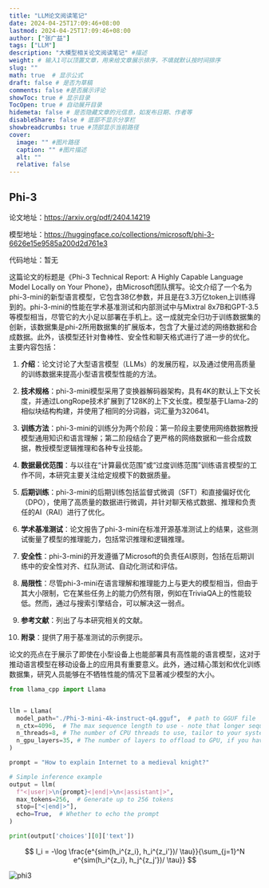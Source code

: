 ```yaml
---
title: "LLM论文阅读笔记" 
date: 2024-04-25T17:09:46+08:00 
lastmod: 2024-04-25T17:09:46+08:00 
author: ["张广益"] 
tags: ["LLM"]
description: "大模型相关论文阅读笔记" #描述
weight: # 输入1可以顶置文章，用来给文章展示排序，不填就默认按时间排序
slug: ""
math: true	# 显示公式
draft: false # 是否为草稿
comments: false #是否展示评论
showToc: true # 显示目录
TocOpen: true # 自动展开目录
hidemeta: false # 是否隐藏文章的元信息，如发布日期、作者等
disableShare: false # 底部不显示分享栏
showbreadcrumbs: true #顶部显示当前路径
cover:
  image: "" #图片路径
  caption: "" #图片描述
  alt: ""
  relative: false
---
```


## Phi-3

论文地址：https://arxiv.org/pdf/2404.14219

模型地址：https://huggingface.co/collections/microsoft/phi-3-6626e15e9585a200d2d761e3

代码地址：暂无

这篇论文的标题是《Phi-3 Technical Report: A Highly Capable Language Model Locally on Your Phone》，由Microsoft团队撰写。论文介绍了一个名为phi-3-mini的新型语言模型，它包含38亿参数，并且是在3.3万亿token上训练得到的。phi-3-mini的性能在学术基准测试和内部测试中与Mixtral 8x7B和GPT-3.5等模型相当，尽管它的大小足以部署在手机上。这一成就完全归功于训练数据集的创新，该数据集是phi-2所用数据集的扩展版本，包含了大量过滤的网络数据和合成数据。此外，该模型还针对鲁棒性、安全性和聊天格式进行了进一步的优化。
主要内容包括：

1. **介绍**：论文讨论了大型语言模型（LLMs）的发展历程，以及通过使用高质量的训练数据来提高小型语言模型性能的方法。

2. **技术规格**：phi-3-mini模型采用了变换器解码器架构，具有4K的默认上下文长度，并通过LongRope技术扩展到了128K的上下文长度。模型基于Llama-2的相似块结构构建，并使用了相同的分词器，词汇量为320641。

3. **训练方法**：phi-3-mini的训练分为两个阶段：第一阶段主要使用网络数据教授模型通用知识和语言理解；第二阶段结合了更严格的网络数据和一些合成数据，教授模型逻辑推理和各种专业技能。

4. **数据最优范围**：与以往在“计算最优范围”或“过度训练范围”训练语言模型的工作不同，本研究主要关注给定规模下的数据质量。

5. **后期训练**：phi-3-mini的后期训练包括监督式微调（SFT）和直接偏好优化（DPO），使用了高质量的数据进行微调，并针对聊天格式数据、推理和负责任的AI（RAI）进行了优化。

6. **学术基准测试**：论文报告了phi-3-mini在标准开源基准测试上的结果，这些测试衡量了模型的推理能力，包括常识推理和逻辑推理。

7. **安全性**：phi-3-mini的开发遵循了Microsoft的负责任AI原则，包括在后期训练中的安全性对齐、红队测试、自动化测试和评估。

8. **局限性**：尽管phi-3-mini在语言理解和推理能力上与更大的模型相当，但由于其大小限制，它在某些任务上的能力仍然有限，例如在TriviaQA上的性能较低。然而，通过与搜索引擎结合，可以解决这一弱点。

9. **参考文献**：列出了与本研究相关的文献。

10. **附录**：提供了用于基准测试的示例提示。

论文的亮点在于展示了即使在小型设备上也能部署具有高性能的语言模型，这对于推动语言模型在移动设备上的应用具有重要意义。此外，通过精心策划和优化训练数据集，研究人员能够在不牺牲性能的情况下显著减少模型的大小。

```python
from llama_cpp import Llama


llm = Llama(
  model_path="./Phi-3-mini-4k-instruct-q4.gguf",  # path to GGUF file
  n_ctx=4096,  # The max sequence length to use - note that longer sequence lengths require much more resources
  n_threads=8, # The number of CPU threads to use, tailor to your system and the resulting performance
  n_gpu_layers=35, # The number of layers to offload to GPU, if you have GPU acceleration available. Set to 0 if no GPU acceleration is available on your system.
)

prompt = "How to explain Internet to a medieval knight?"

# Simple inference example
output = llm(
  f"<|user|>\n{prompt}<|end|>\n<|assistant|>",
  max_tokens=256,  # Generate up to 256 tokens
  stop=["<|end|>"], 
  echo=True,  # Whether to echo the prompt
)

print(output['choices'][0]['text'])

```

$$
l_i = -\log \frac{e^{sim(h_i^{z_i}, h_i^{z_i'})/ \tau}}{\sum_{j=1}^N e^{sim(h_i^{z_i}, h_j^{z_j'})/ \tau}}
$$

![phi3](phi-3.png)

